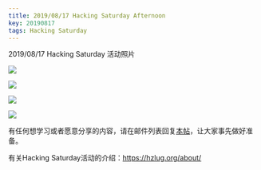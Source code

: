 ```yaml
---
title: 2019/08/17 Hacking Saturday Afternoon
key: 20190817
tags: Hacking Saturday
---
```

2019/08/17 Hacking Saturday 活动照片
<!--more-->

![](https://ae01.alicdn.com/kf/Ha92b126c6aa346018e5d877d543820eam.jpg)

![](https://ae01.alicdn.com/kf/H7e33e950a5524bebafaead249f2fdec74.jpg)

![](https://ae01.alicdn.com/kf/H913118a009694e789cbd9d2ff9d79897A.jpg)

![](https://ae01.alicdn.com/kf/H919f0dbd28ac4e23809003819340e5173.jpg)

有任何想学习或者愿意分享的内容，请在邮件列表回复[本帖](https://groups.google.com/forum/#!topic/hzlug/DltjuzILq8g)，让大家事先做好准备。

有关Hacking Saturday活动的介绍：https://hzlug.org/about/
